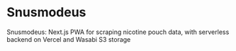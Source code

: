 # Snusmodeus
Snusmodeus: Next.js PWA for scraping nicotine pouch data, with serverless backend on Vercel and Wasabi S3 storage
